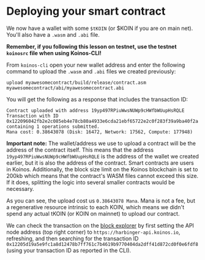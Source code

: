 # Deploying your smart contract

We now have a wallet with some `$tKOIN` (or $KOIN if you are on main net). You'll also have a `.wasm` and `.abi` file.


__Remember, if you following this lesson on testnet, use the testnet `koinosrc` file when using Koinos-CLI!__

From `koinos-cli` open your new wallet address and enter the following command to upload the `.wasm` and `.abi` files we created previously:

```
upload myawesomecontract/build/release/contract.asm myawesomecontract/abi/myawesomecontract.abi
```

You will get the following as a response that includes the transaction ID:

```
Contract uploaded with address 19yp497RPiuWwsNUWp9cHWfbWUupHsRQLE
Transaction with ID 0x122096042fb2e2c085eb4e78cb80a4933e6cda21ebf65722e2c0f283f39a9ba40f2a containing 1 operations submitted.
Mana cost: 0.38643078 (Disk: 16472, Network: 17562, Compute: 177948)
```


**Important note:** The wallet/address we use to upload a contract will be the address of the contract itself. This means that the address `19yp497RPiuWwsNUWp9cHWfbWUupHsRQLE` is the address of the wallet we created earlier, but it is also the address of the contract. Smart contracts are users in Koinos. Additionally, the block size limit on the Koinos blockchain is set to 200kb which means that the contract's WASM files cannot exceed this size. If it does, splitting the logic into several smaller contracts would be necessary.  

As you can see, the upload cost us `0.38643078 Mana`. Mana is not a fee, but a regenerative resource intrinsic to each KOIN, which means we didn't spend any actual tKOIN (or KOIN on mainnet) to upload our contract.
  

We can check the transaction on the [block explorer](https://koinosblocks.com) by first setting the API node address (top right corner) to `https://harbinger-api.koinos.io`, refreshing, and then searching for the transaction ID `0x12205d19a5e9fc1a8d12478b7ff761c7b4619b9770404da2dff41d872cd0f0e6fdf8`(using your transaction ID as reported in the CLI).